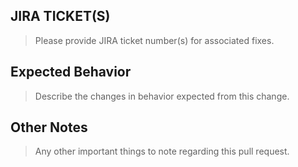 ## JIRA TICKET(S)

> Please provide JIRA ticket number(s) for associated fixes.

## Expected Behavior

> Describe the changes in behavior expected from this change.

## Other Notes

> Any other important things to note regarding this pull request.
